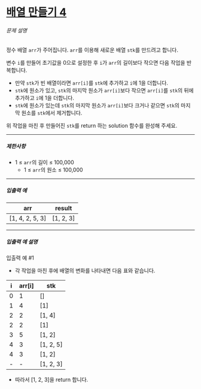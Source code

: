 # [배열 만들기 4](https://school.programmers.co.kr/learn/courses/30/lessons/181918)


###### 문제 설명


정수 배열 `arr`가 주어집니다. `arr`를 이용해 새로운 배열 `stk`를 만드려고 합니다.


변수 `i`를 만들어 초기값을 0으로 설정한 후 `i`가 `arr`의 길이보다 작으면 다음 작업을 반복합니다.


* 만약 `stk`가 빈 배열이라면 `arr[i]`를 `stk`에 추가하고 `i`에 1을 더합니다.
* `stk`에 원소가 있고, `stk`의 마지막 원소가 `arr[i]`보다 작으면 `arr[i]`를 `stk`의 뒤에 추가하고 `i`에 1을 더합니다.
* `stk`에 원소가 있는데 `stk`의 마지막 원소가 `arr[i]`보다 크거나 같으면 `stk`의 마지막 원소를 `stk`에서 제거합니다.


위 작업을 마친 후 만들어진 `stk`를 return 하는 solution 함수를 완성해 주세요.




---


##### 제한사항


* 1 ≤ `arr`의 길이 ≤ 100,000
	+ 1 ≤ `arr`의 원소 ≤ 100,000




---


##### 입출력 예




| arr | result |
| --- | --- |
| \[1, 4, 2, 5, 3] | \[1, 2, 3] |




---


##### 입출력 예 설명


입출력 예 \#1


* 각 작업을 마친 후에 배열의 변화를 나타내면 다음 표와 같습니다.




| i | arr\[i] | stk |
| --- | --- | --- |
| 0 | 1 | \[] |
| 1 | 4 | \[1] |
| 2 | 2 | \[1, 4] |
| 2 | 2 | \[1] |
| 3 | 5 | \[1, 2] |
| 4 | 3 | \[1, 2, 5] |
| 4 | 3 | \[1, 2] |
| \- | \- | \[1, 2, 3] |


* 따라서 \[1, 2, 3]을 return 합니다.



